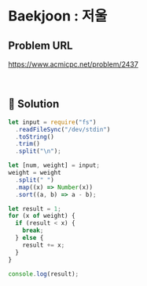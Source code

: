 # Baekjoon : 저울

## Problem URL

https://www.acmicpc.net/problem/2437

<br/>

## 🚩 Solution

```js
let input = require("fs")
  .readFileSync("/dev/stdin")
  .toString()
  .trim()
  .split("\n");

let [num, weight] = input;
weight = weight
  .split(" ")
  .map((x) => Number(x))
  .sort((a, b) => a - b);

let result = 1;
for (x of weight) {
  if (result < x) {
    break;
  } else {
    result += x;
  }
}

console.log(result);
```
